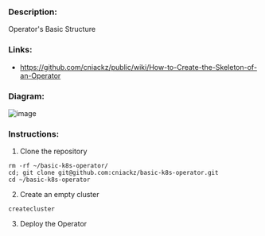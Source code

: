 ### Description:

Operator's Basic Structure

### Links:

* https://github.com/cniackz/public/wiki/How-to-Create-the-Skeleton-of-an-Operator

### Diagram:

![image](https://github.com/user-attachments/assets/5c3fea32-6f09-4c61-bd9b-34789793d316)

### Instructions:

1. Clone the repository

```shell
rm -rf ~/basic-k8s-operator/
cd; git clone git@github.com:cniackz/basic-k8s-operator.git
cd ~/basic-k8s-operator
```

2. Create an empty cluster

```shell
createcluster
```
   
3. Deploy the Operator 
